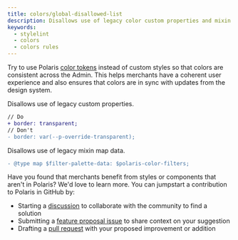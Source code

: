 ```yaml
---
title: colors/global-disallowed-list
description: Disallows use of legacy color custom properties and mixin map data
keywords:
  - stylelint
  - colors
  - colors rules
---
```


Try to use Polaris [color tokens](https://polaris.shopify.com/tokens/colors) instead of custom styles so that colors are consistent across the Admin. This helps merchants have a coherent user experience and also ensures that colors are in sync with updates from the design system.

Disallows use of legacy custom properties.

```diff
// Do
+ border: transparent;
// Don't
- border: var(--p-override-transparent);
```

Disallows use of legacy mixin map data.

```diff
- @type map $filter-palette-data: $polaris-color-filters;
```

Have you found that merchants benefit from styles or components that aren't in Polaris? We'd love to learn more. You can jumpstart a contribution to Polaris in GitHub by:

- Starting a [discussion](https://github.com/Shopify/polaris/discussions/6750) to collaborate with the community to find a solution
- Submitting a [feature proposal issue](https://github.com/Shopify/polaris/issues/new?assignees=&labels=Feature+request&template=FEATURE_REQUEST.md) to share context on your suggestion
- Drafting a [pull request](https://github.com/Shopify/polaris/pulls) with your proposed improvement or addition
